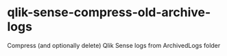 # qlik-sense-compress-old-archive-logs
Compress (and optionally delete) Qlik Sense logs from ArchivedLogs folder
